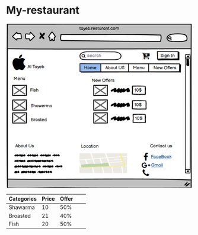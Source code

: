 # My-restaurant
![My mark down](mark.png)

|  Categories | Price  |Offer   |   |   |
|---|---|---|---|---|
|   Shawarma|  10 | 50%  |   |   |
|   Broasted|  21 |  40% |   |   |
|  Fish | 20  |50%   |   |   |